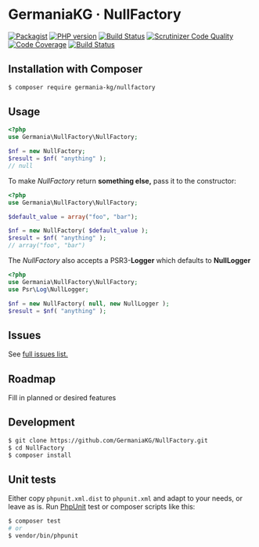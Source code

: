 # GermaniaKG · NullFactory


[![Packagist](https://img.shields.io/packagist/v/germania-kg/nullfactory.svg?style=flat)](https://packagist.org/packages/germania-kg/nullfactory)
[![PHP version](https://img.shields.io/packagist/php-v/germania-kg/nullfactory.svg)](https://packagist.org/packages/germania-kg/nullfactory)
[![Build Status](https://img.shields.io/travis/GermaniaKG/NullFactory.svg?label=Travis%20CI)](https://travis-ci.org/GermaniaKG/NullFactory)
[![Scrutinizer Code Quality](https://scrutinizer-ci.com/g/GermaniaKG/NullFactory/badges/quality-score.png?b=master)](https://scrutinizer-ci.com/g/GermaniaKG/NullFactory/?branch=master)
[![Code Coverage](https://scrutinizer-ci.com/g/GermaniaKG/NullFactory/badges/coverage.png?b=master)](https://scrutinizer-ci.com/g/GermaniaKG/NullFactory/?branch=master)
[![Build Status](https://scrutinizer-ci.com/g/GermaniaKG/NullFactory/badges/build.png?b=master)](https://scrutinizer-ci.com/g/GermaniaKG/NullFactory/build-status/master)


## Installation with Composer

```bash
$ composer require germania-kg/nullfactory
```

## Usage

```php
<?php
use Germania\NullFactory\NullFactory;

$nf = new NullFactory;
$result = $nf( "anything" );
// null
```

To make *NullFactory* return **something else,** pass it to the constructor:

```php
<?php
use Germania\NullFactory\NullFactory;

$default_value = array("foo", "bar");

$nf = new NullFactory( $default_value );
$result = $nf( "anything" );
// array("foo", "bar")
```

The *NullFactory* also accepts a PSR3-**Logger** which defaults to **NullLogger**

```php
<?php
use Germania\NullFactory\NullFactory;
use Psr\Log\NullLogger;

$nf = new NullFactory( null, new NullLogger );
$result = $nf( "anything" );

```



## Issues

See [full issues list.][i0]

[i0]: https://github.com/GermaniaKG/NullFactory/issues

## Roadmap
Fill in planned or desired features

## Development

```bash
$ git clone https://github.com/GermaniaKG/NullFactory.git
$ cd NullFactory
$ composer install
```

## Unit tests

Either copy `phpunit.xml.dist` to `phpunit.xml` and adapt to your needs, or leave as is. Run [PhpUnit](https://phpunit.de/) test or composer scripts like this:

```bash
$ composer test
# or
$ vendor/bin/phpunit
```

